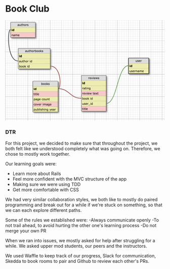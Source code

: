 # Book Club

![Databases](app/assets/images/book_club.png?raw=true "Optional Title")

### DTR

For this project, we decided to make sure that throughout the project, we both felt like we understood completely what was going on. Therefore, we chose to mostly work together.

Our learning goals were:
- Learn more about Rails
- Feel more confident with the MVC structure of the app
- Making sure we were using TDD
- Get more comfortable with CSS

We had very similar collaboration styles, we both like to mostly do paired programming and break out for a while if we're stuck on something, so that we can each explore different paths.

Some of the rules we established were:
-Always communicate openly
-To not trail ahead, to avoid hurting the other one's learning process
-Do not merge your own PR

When we ran into issues, we mostly asked for help after struggling for a while. We asked upper mod students, our peers and the instructors.

We used Waffle to keep track of our progress, Slack for communication, Skedda to book rooms to pair and Github to review each other's PRs.
